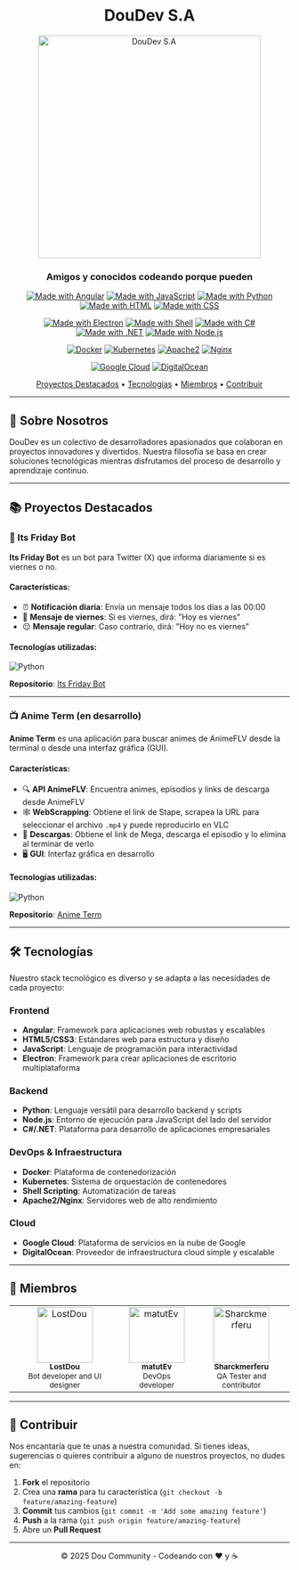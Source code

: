 # <div align="center">DouDev S.A</div>

<div align="center">
  <a href="https://github.com/DouDev-SA">
    <img src="https://github.com/user-attachments/assets/3490f5ba-10ff-472d-8934-aa7c73cbccee" alt="DouDev S.A" width="400">
  </a>
  <br>
  <h3>Amigos y conocidos codeando porque pueden</h3>
</div>

<div align="center">
  
  [![Made with Angular](https://img.shields.io/badge/Angular-DD0031?style=for-the-badge&logo=angular&logoColor=white)](https://angular.io/)
  [![Made with JavaScript](https://img.shields.io/badge/JavaScript-F7DF1E?style=for-the-badge&logo=javascript&logoColor=black)](https://developer.mozilla.org/en-US/docs/Web/JavaScript)
  [![Made with Python](https://img.shields.io/badge/Python-3776AB?style=for-the-badge&logo=python&logoColor=white)](https://www.python.org/)
  [![Made with HTML](https://img.shields.io/badge/HTML5-E34F26?style=for-the-badge&logo=html5&logoColor=white)](https://developer.mozilla.org/en-US/docs/Web/HTML)
  [![Made with CSS](https://img.shields.io/badge/CSS3-1572B6?style=for-the-badge&logo=css3&logoColor=white)](https://developer.mozilla.org/en-US/docs/Web/CSS)
  
  [![Made with Electron](https://img.shields.io/badge/Electron-47848F?style=for-the-badge&logo=electron&logoColor=white)](https://www.electronjs.org/)
  [![Made with Shell](https://img.shields.io/badge/Shell_Script-121011?style=for-the-badge&logo=gnu-bash&logoColor=white)](https://www.gnu.org/software/bash/)
  [![Made with C#](https://img.shields.io/badge/C%23-239120?style=for-the-badge&logo=c-sharp&logoColor=white)](https://docs.microsoft.com/en-us/dotnet/csharp/)
  [![Made with .NET](https://img.shields.io/badge/.NET-5C2D91?style=for-the-badge&logo=.net&logoColor=white)](https://dotnet.microsoft.com/)
  [![Made with Node.js](https://img.shields.io/badge/Node.js-43853D?style=for-the-badge&logo=node.js&logoColor=white)](https://nodejs.org/)
  
  [![Docker](https://img.shields.io/badge/Docker-2496ED?style=for-the-badge&logo=docker&logoColor=white)](https://www.docker.com/)
  [![Kubernetes](https://img.shields.io/badge/Kubernetes-326CE5?style=for-the-badge&logo=kubernetes&logoColor=white)](https://kubernetes.io/)
  [![Apache2](https://img.shields.io/badge/Apache-D22128?style=for-the-badge&logo=apache&logoColor=white)](https://httpd.apache.org/)
  [![Nginx](https://img.shields.io/badge/Nginx-009639?style=for-the-badge&logo=nginx&logoColor=white)](https://nginx.org/)
  
  [![Google Cloud](https://img.shields.io/badge/Google_Cloud-4285F4?style=for-the-badge&logo=google-cloud&logoColor=white)](https://cloud.google.com/)
  [![DigitalOcean](https://img.shields.io/badge/DigitalOcean-0080FF?style=for-the-badge&logo=digitalocean&logoColor=white)](https://www.digitalocean.com/)

</div>

<p align="center">
  <a href="#proyectos-destacados">Proyectos Destacados</a> •
  <a href="#tecnologías">Tecnologías</a> •
  <a href="#miembros">Miembros</a> •
  <a href="#contribuir">Contribuir</a>
</p>

---

## 📌 Sobre Nosotros

DouDev es un colectivo de desarrolladores apasionados que colaboran en proyectos innovadores y divertidos. Nuestra filosofía se basa en crear soluciones tecnológicas mientras disfrutamos del proceso de desarrollo y aprendizaje continuo.

---

## 📚 Proyectos Destacados

### 🤖 Its Friday Bot

**Its Friday Bot** es un bot para Twitter (X) que informa diariamente si es viernes o no.

#### Características:

- ⏰ **Notificación diaria**: Envía un mensaje todos los días a las 00:00
- 🎉 **Mensaje de viernes**: Si es viernes, dirá: "Hoy es viernes"
- 😔 **Mensaje regular**: Caso contrario, dirá: "Hoy no es viernes"

#### Tecnologías utilizadas:
![Python](https://img.shields.io/badge/Python-3776AB?style=flat-square&logo=python&logoColor=white)

**Repositorio**: [Its Friday Bot](https://github.com/DouDev-SA/Its_Friday_Bot)

---

### 📺 Anime Term (en desarrollo)

**Anime Term** es una aplicación para buscar animes de AnimeFLV desde la terminal o desde una interfaz gráfica (GUI).

#### Características:

- 🔍 **API AnimeFLV**: Encuentra animes, episodios y links de descarga desde AnimeFLV
- 🕸️ **WebScrapping**: Obtiene el link de Stape, scrapea la URL para seleccionar el archivo `.mp4` y puede reproducirlo en VLC
- 💾 **Descargas**: Obtiene el link de Mega, descarga el episodio y lo elimina al terminar de verlo
- 🖥️ **GUI**: Interfaz gráfica en desarrollo

#### Tecnologías utilizadas:
![Python](https://img.shields.io/badge/Python-3776AB?style=flat-square&logo=python&logoColor=white)

**Repositorio**: [Anime Term](https://github.com/DouDev-SA/term-anime)

---

## 🛠️ Tecnologías

Nuestro stack tecnológico es diverso y se adapta a las necesidades de cada proyecto:

### Frontend
- **Angular**: Framework para aplicaciones web robustas y escalables
- **HTML5/CSS3**: Estándares web para estructura y diseño
- **JavaScript**: Lenguaje de programación para interactividad
- **Electron**: Framework para crear aplicaciones de escritorio multiplataforma

### Backend
- **Python**: Lenguaje versátil para desarrollo backend y scripts
- **Node.js**: Entorno de ejecución para JavaScript del lado del servidor
- **C#/.NET**: Plataforma para desarrollo de aplicaciones empresariales

### DevOps & Infraestructura
- **Docker**: Plataforma de contenedorización
- **Kubernetes**: Sistema de orquestación de contenedores
- **Shell Scripting**: Automatización de tareas
- **Apache2/Nginx**: Servidores web de alto rendimiento

### Cloud
- **Google Cloud**: Plataforma de servicios en la nube de Google
- **DigitalOcean**: Proveedor de infraestructura cloud simple y escalable

---

## 👥 Miembros

<table>
  <tr>
    <td align="center">
      <a href="https://github.com/lostdou">
        <img src="https://avatars.githubusercontent.com/u/161231229?v=4" width="100px;" alt="LostDou"/>
        <br />
        <sub><b>LostDou</b></sub>
      </a>
      <br />
      <sub>Bot developer and UI designer</sub>
    </td>
    <td align="center">
      <a href="https://github.com/matiasdante">
        <img src="https://avatars.githubusercontent.com/u/70301149?v=4&size=64" width="100px;" alt="matutEv"/>
        <br />
        <sub><b>matutEv</b></sub>
      </a>
      <br />
      <sub>DevOps developer</sub>
    </td>
    <td align="center">
      <a href="https://github.com/Shackmerferu">
        <img src="https://avatars.githubusercontent.com/u/91383228?v=4" width="100px;" alt="Sharckmerferu"/>
        <br />
        <sub><b>Sharckmerferu</b></sub>
      </a>
      <br />
      <sub>QA Tester and contributor</sub>
    </td>
  </tr>
</table>

---

## 🤝 Contribuir

Nos encantaría que te unas a nuestra comunidad. Si tienes ideas, sugerencias o quieres contribuir a alguno de nuestros proyectos, no dudes en:

1. **Fork** el repositorio
2. Crea una **rama** para tu característica (`git checkout -b feature/amazing-feature`)
3. **Commit** tus cambios (`git commit -m 'Add some amazing feature'`)
4. **Push** a la rama (`git push origin feature/amazing-feature`)
5. Abre un **Pull Request**

---

<div align="center">
  <p>© 2025 Dou Community - Codeando con ❤️ y ☕</p>
</div>
